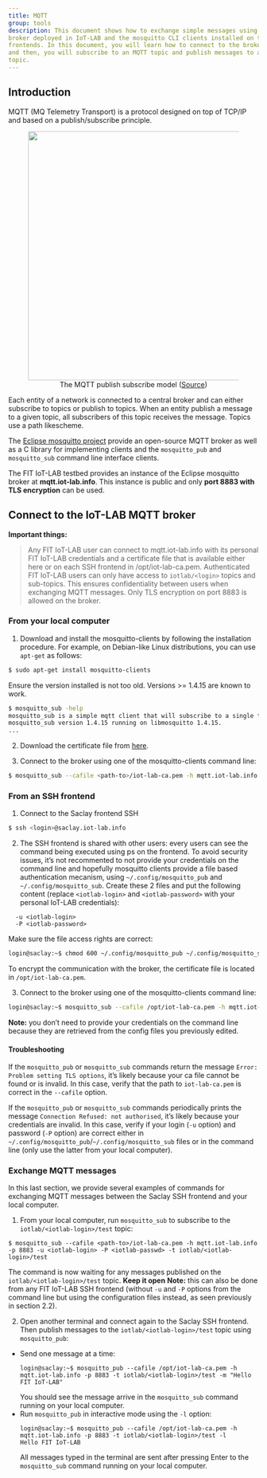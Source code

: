```yaml
---
title: MQTT
group: tools
description: This document shows how to exchange simple messages using the MQTT
broker deployed in IoT-LAB and the mosquitto CLI clients installed on the SSH
frontends. In this document, you will learn how to connect to the broker
and then, you will subscribe to an MQTT topic and publish messages to an MQTT
topic.
---
```


## Introduction

MQTT (MQ Telemetry Transport) is a protocol designed on top of TCP/IP and based
on a publish/subscribe principle.


<figure style="text-align:center">
  <img src="{{ '/assets/images/docs/mqtt/' | relative_url}}pub-sub-model.png" style="width:500px;"/><br/>
  <figcaption>The MQTT publish subscribe model (<a href="https://www.researchgate.net/publication/327661439_The_Addition_of_Geolocation_to_Sensor_Networks">Source</a>)</figcaption>
</figure>

Each entity of a network is connected to a central broker and can either
subscribe to topics or publish to topics. When an entity publish a message to a
given topic, all subscribers of this topic receives the message. Topics use a
path likescheme.

The [Eclipse mosquitto project](https://mosquitto.org/) provide an open-source
MQTT broker as well as a C library for implementing clients and the
`mosquitto_pub` and `mosquitto_sub` command line interface clients.

The FIT IoT-LAB testbed provides an instance of the Eclipse mosquitto broker
at **mqtt.iot-lab.info**. This instance is public and only
**port 8883 with TLS encryption** can be used.

## Connect to the IoT-LAB MQTT broker

**Important things:**

> Any FIT IoT-LAB user can connect to mqtt.iot-lab.info with its personal
> FIT IoT-LAB credentials and a certificate file that is available either here
> or on each SSH frontend in /opt/iot-lab-ca.pem.
> Authenticated FIT IoT-LAB users can only have access to `iotlab/<login>`
> topics and sub-topics. This ensures confidentiality between users when
> exchanging MQTT messages. Only TLS encryption on port 8883 is allowed on the
> broker.

### From your local computer

1. Download and install the mosquitto-clients by following the installation
  procedure. For example, on Debian-like Linux distributions, you can use
  `apt-get` as follows:
  ```sh
  $ sudo apt-get install mosquitto-clients
  ```
  Ensure the version installed is not too old. Versions >= 1.4.15 are known to work.
  ```sh
  $ mosquitto_sub -help
  mosquitto_sub is a simple mqtt client that will subscribe to a single topic and print all messages it receives.
  mosquitto_sub version 1.4.15 running on libmosquitto 1.4.15.
  ...
  ```

2. Download the certificate file from [here](https://raw.githubusercontent.com/wiki/iot-lab/iot-lab/downloads/iot-lab-ca.pem).

3. Connect to the broker using one of the mosquitto-clients command line:
  ```sh
  $ mosquitto_sub --cafile <path-to>/iot-lab-ca.pem -h mqtt.iot-lab.info -p 8883 -u <iotlab-login> -P <iotlab-passwd> -t iotlab/<io
  ```

### From an SSH frontend


1. Connect to the Saclay frontend SSH
  ```sh
  $ ssh <login>@saclay.iot-lab.info
  ```

2. The SSH frontend is shared with other users: every users can see the command
  being executed using ps on the frontend. To avoid security issues, it’s not
  recommented to not provide your credentials on the command line and hopefully
  mosquitto clients provide a file based authentication mecanism,
  using `~/.config/mosquitto_pub` and `~/.config/mosquitto_sub`.
  Create these 2 files and put the following content (replace `<iotlab-login>`
  and `<iotlab-password>` with your personal IoT-LAB credentials):
  ```
    -u <iotlab-login>
    -P <iotlab-password>
  ```
  Make sure the file access rights are correct:
  ```sh
  login@saclay:~$ chmod 600 ~/.config/mosquitto_pub ~/.config/mosquitto_sub
  ```
  To encrypt the communication with the broker, the certificate file is located
  in `/opt/iot-lab-ca.pem`.

3. Connect to the broker using one of the mosquitto-clients command line:
  ```sh
  login@saclay:~$ mosquitto_sub --cafile /opt/iot-lab-ca.pem -h mqtt.iot-lab.info -p 8883 -t iotlab/<iotlab-login>/test
  ```
  **Note:** you don’t need to provide your credentials on the command line
  because they are retrieved from the config files you previously edited.


#### Troubleshooting

If the `mosquitto_pub` or `mosquitto_sub` commands return the message
`Error: Problem setting TLS options`, it’s likely because your ca file cannot
be found or is invalid. In this case, verify that the path to `iot-lab-ca.pem`
is correct in the `--cafile` option.


If the `mosquitto_pub` or `mosquitto_sub` commands periodically prints the
message `Connection Refused: not authorised`, it’s likely because your
credentials are invalid. In this case, verify if your login (`-u` option) and
password (`-P` option) are correct either in
`~/.config/mosquitto_pub`/`~/.config/mosquitto_sub` files or in the command
line (only use the latter from your local computer).

### Exchange MQTT messages

In this last section, we provide several examples of commands for exchanging
MQTT messages between the Saclay SSH frontend and your local computer.

1. From your local computer, run `mosquitto_sub` to subscribe to the
`iotlab/<iotlab-login>/test` topic:
  ```
  $ mosquitto_sub --cafile <path-to>/iot-lab-ca.pem -h mqtt.iot-lab.info -p 8883 -u <iotlab-login> -P <iotlab-passwd> -t iotlab/<iotlab-login>/test
  ```
  The command is now waiting for any messages published on the
  `iotlab/<iotlab-login>/test` topic. **Keep it open**
  **Note:** this can also be done from any FIT IoT-LAB SSH frontend
  (without `-u` and `-P` options from the command line but using the configuration
  files instead, as seen previously in section 2.2).

2. Open another terminal and connect again to the Saclay SSH frontend. Then
  publish messages to the `iotlab/<iotlab-login>/test` topic using
  `mosquitto_pub`:
  - Send one message at a time:
    ```
    login@saclay:~$ mosquitto_pub --cafile /opt/iot-lab-ca.pem -h mqtt.iot-lab.info -p 8883 -t iotlab/<iotlab-login>/test -m "Hello FIT IoT-LAB"
    ```
    You should see the message arrive in the `mosquitto_sub` command running on your local computer.
  - Run `mosquitto_pub` in interactive mode using the `-l` option:
    ```
    login@saclay:~$ mosquitto_pub --cafile /opt/iot-lab-ca.pem -h mqtt.iot-lab.info -p 8883 -t iotlab/<iotlab-login>/test -l
    Hello FIT IoT-LAB
    ```
    All messages typed in the terminal are sent after pressing Enter to the
    `mosquitto_sub` command running on your local computer.
